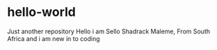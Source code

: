 # hello-world
Just another repository
Hello i am Sello Shadrack Maleme, From South Africa and i am new in to coding 
